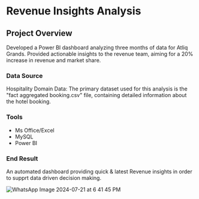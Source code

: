 # Revenue Insights Analysis

## Project Overview

Developed a Power BI dashboard analyzing three months of data for Atliq Grands. Provided actionable insights to the revenue team, aiming for a 20% increase in revenue and market share.

### Data Source
Hospitality Domain Data: The primary dataset used for this analysis is the "fact aggregated booking.csv" file, containing detailed information about the hotel booking.

### Tools
- Ms Office/Excel
- MySQL
- Power BI

### End Result

An automated dashboard providing quick & latest Revenue insights in order to supprt data driven decision making.

![WhatsApp Image 2024-07-21 at 6 41 45 PM](https://github.com/user-attachments/assets/24edd071-477a-44df-8480-5e0945df7abe)



